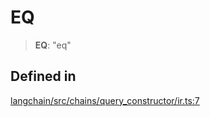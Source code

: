 EQ
==

> **EQ**: "eq"

Defined in[​](#defined-in "Direct link to Defined in")
------------------------------------------------------

[langchain/src/chains/query\_constructor/ir.ts:7](https://github.com/hwchase17/langchainjs/blob/46e1734/langchain/src/chains/query_constructor/ir.ts#L7)